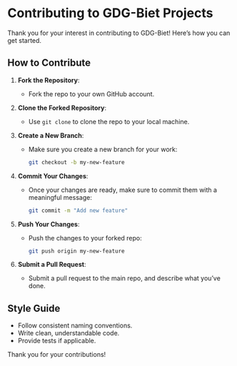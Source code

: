# Contributing to GDG-Biet Projects

Thank you for your interest in contributing to GDG-Biet! Here’s how you can get started.

## How to Contribute

1. **Fork the Repository**:
   - Fork the repo to your own GitHub account.

2. **Clone the Forked Repository**:
   - Use `git clone` to clone the repo to your local machine.

3. **Create a New Branch**:
   - Make sure you create a new branch for your work:
     ```bash
     git checkout -b my-new-feature
     ```

4. **Commit Your Changes**:
   - Once your changes are ready, make sure to commit them with a meaningful message:
     ```bash
     git commit -m "Add new feature"
     ```

5. **Push Your Changes**:
   - Push the changes to your forked repo:
     ```bash
     git push origin my-new-feature
     ```

6. **Submit a Pull Request**:
   - Submit a pull request to the main repo, and describe what you’ve done.

## Style Guide

- Follow consistent naming conventions.
- Write clean, understandable code.
- Provide tests if applicable.

Thank you for your contributions!
